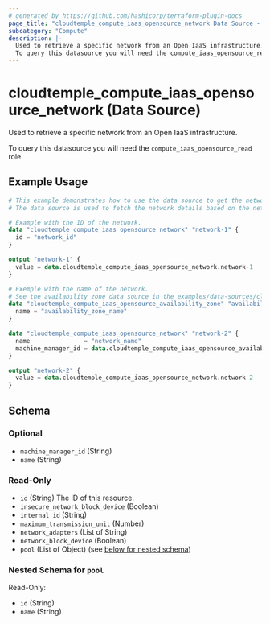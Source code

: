 ```yaml
---
# generated by https://github.com/hashicorp/terraform-plugin-docs
page_title: "cloudtemple_compute_iaas_opensource_network Data Source - terraform-provider-cloudtemple"
subcategory: "Compute"
description: |-
  Used to retrieve a specific network from an Open IaaS infrastructure.
  To query this datasource you will need the compute_iaas_opensource_read role.
---
```


# cloudtemple_compute_iaas_opensource_network (Data Source)

Used to retrieve a specific network from an Open IaaS infrastructure.

To query this datasource you will need the `compute_iaas_opensource_read` role.

## Example Usage

```terraform
# This example demonstrates how to use the data source to get the network details.
# The data source is used to fetch the network details based on the network ID or name and availability zone.

# Example with the ID of the network.
data "cloudtemple_compute_iaas_opensource_network" "network-1" {
  id = "network_id"
}

output "network-1" {
  value = data.cloudtemple_compute_iaas_opensource_network.network-1
}

# Exemple with the name of the network.
# See the availability zone data source in the examples/data-sources/cloudtemple_compute_iaas_opensource_availability_zone/data-source.tf file.
data "cloudtemple_compute_iaas_opensource_availability_zone" "availability_zone" {
  name = "availability_zone_name"
}

data "cloudtemple_compute_iaas_opensource_network" "network-2" {
  name               = "network_name"
  machine_manager_id = data.cloudtemple_compute_iaas_opensource_availability_zone.availability_zone.id
}

output "network-2" {
  value = data.cloudtemple_compute_iaas_opensource_network.network-2
}
```

<!-- schema generated by tfplugindocs -->
## Schema

### Optional

- `machine_manager_id` (String)
- `name` (String)

### Read-Only

- `id` (String) The ID of this resource.
- `insecure_network_block_device` (Boolean)
- `internal_id` (String)
- `maximum_transmission_unit` (Number)
- `network_adapters` (List of String)
- `network_block_device` (Boolean)
- `pool` (List of Object) (see [below for nested schema](#nestedatt--pool))

<a id="nestedatt--pool"></a>
### Nested Schema for `pool`

Read-Only:

- `id` (String)
- `name` (String)


